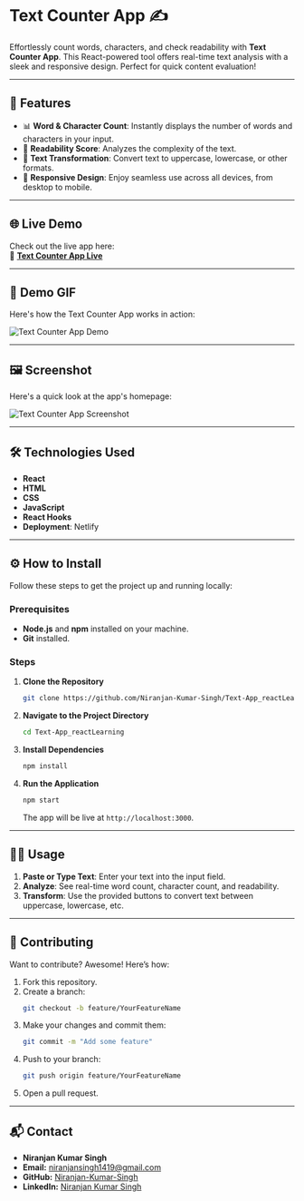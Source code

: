 # Text Counter App ✍️

Effortlessly count words, characters, and check readability with **Text Counter App**. This React-powered tool offers real-time text analysis with a sleek and responsive design. Perfect for quick content evaluation!

---

## 🚀 Features

- 📊 **Word & Character Count**: Instantly displays the number of words and characters in your input.
- 📖 **Readability Score**: Analyzes the complexity of the text.
- 🔄 **Text Transformation**: Convert text to uppercase, lowercase, or other formats.
- 📱 **Responsive Design**: Enjoy seamless use across all devices, from desktop to mobile.

---

## 🌐 Live Demo

Check out the live app here:  
🔗 **[Text Counter App Live](https://textcounterapp.netlify.app)**

---

## 🎥 Demo GIF

Here's how the Text Counter App works in action:

![Text Counter App Demo](./demo.gif)

---

## 🖼️ Screenshot

Here's a quick look at the app's homepage:

![Text Counter App Screenshot](./src/homepage.png)

---

## 🛠️ Technologies Used

- **React**
- **HTML**
- **CSS**
- **JavaScript**
- **React Hooks**
- **Deployment**: Netlify

---

## ⚙️ How to Install

Follow these steps to get the project up and running locally:

### Prerequisites

- **Node.js** and **npm** installed on your machine.
- **Git** installed.

### Steps

1. **Clone the Repository**

   ```bash
   git clone https://github.com/Niranjan-Kumar-Singh/Text-App_reactLearning.git
   ```

2. **Navigate to the Project Directory**

   ```bash
   cd Text-App_reactLearning
   ```

3. **Install Dependencies**

   ```bash
   npm install
   ```

4. **Run the Application**

   ```bash
   npm start
   ```

   The app will be live at `http://localhost:3000`.

---

## 👨‍💻 Usage

1. **Paste or Type Text**: Enter your text into the input field.
2. **Analyze**: See real-time word count, character count, and readability.
3. **Transform**: Use the provided buttons to convert text between uppercase, lowercase, etc.

---

## 🤝 Contributing

Want to contribute? Awesome! Here’s how:

1. Fork this repository.
2. Create a branch:  
   ```bash
   git checkout -b feature/YourFeatureName
   ```
3. Make your changes and commit them:  
   ```bash
   git commit -m "Add some feature"
   ```
4. Push to your branch:  
   ```bash
   git push origin feature/YourFeatureName
   ```
5. Open a pull request.

---

## 📬 Contact

- **Niranjan Kumar Singh**
- **Email:** [niranjansingh1419@gmail.com](mailto:niranjansingh1419@gmail.com)
- **GitHub:** [Niranjan-Kumar-Singh](https://github.com/Niranjan-Kumar-Singh)
- **LinkedIn:** [Niranjan Kumar Singh](https://www.linkedin.com/in/niranjan-kumar-singh/)
